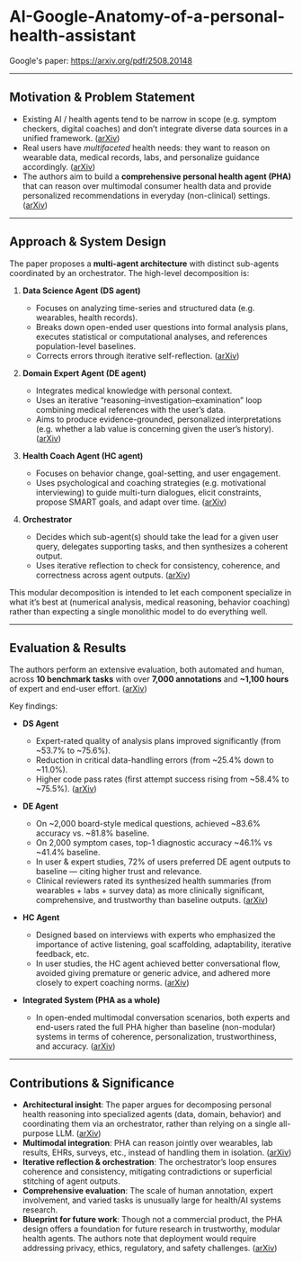 # AI-Google-Anatomy-of-a-personal-health-assistant

Google's paper:
https://arxiv.org/pdf/2508.20148

---

## Motivation & Problem Statement

* Existing AI / health agents tend to be narrow in scope (e.g. symptom checkers, digital coaches) and don’t integrate diverse data sources in a unified framework. ([arXiv][1])
* Real users have *multifaceted* health needs: they want to reason on wearable data, medical records, labs, and personalize guidance accordingly. ([arXiv][1])
* The authors aim to build a **comprehensive personal health agent (PHA)** that can reason over multimodal consumer health data and provide personalized recommendations in everyday (non-clinical) settings. ([arXiv][1])

---

## Approach & System Design

The paper proposes a **multi-agent architecture** with distinct sub-agents coordinated by an orchestrator. The high-level decomposition is:

1. **Data Science Agent (DS agent)**

   * Focuses on analyzing time-series and structured data (e.g. wearables, health records).
   * Breaks down open-ended user questions into formal analysis plans, executes statistical or computational analyses, and references population-level baselines.
   * Corrects errors through iterative self-reflection. ([arXiv][1])

2. **Domain Expert Agent (DE agent)**

   * Integrates medical knowledge with personal context.
   * Uses an iterative “reasoning–investigation–examination” loop combining medical references with the user’s data.
   * Aims to produce evidence-grounded, personalized interpretations (e.g. whether a lab value is concerning given the user’s history). ([arXiv][1])

3. **Health Coach Agent (HC agent)**

   * Focuses on behavior change, goal-setting, and user engagement.
   * Uses psychological and coaching strategies (e.g. motivational interviewing) to guide multi-turn dialogues, elicit constraints, propose SMART goals, and adapt over time. ([arXiv][1])

4. **Orchestrator**

   * Decides which sub-agent(s) should take the lead for a given user query, delegates supporting tasks, and then synthesizes a coherent output.
   * Uses iterative reflection to check for consistency, coherence, and correctness across agent outputs. ([arXiv][1])

This modular decomposition is intended to let each component specialize in what it’s best at (numerical analysis, medical reasoning, behavior coaching) rather than expecting a single monolithic model to do everything well.

---

## Evaluation & Results

The authors perform an extensive evaluation, both automated and human, across **10 benchmark tasks** with over **7,000 annotations** and **~1,100 hours** of expert and end-user effort. ([arXiv][1])

Key findings:

* **DS Agent**

  * Expert-rated quality of analysis plans improved significantly (from ~53.7% to ~75.6%).
  * Reduction in critical data-handling errors (from ~25.4% down to ~11.0%).
  * Higher code pass rates (first attempt success rising from ~58.4% to ~75.5%). ([arXiv][1])

* **DE Agent**

  * On ~2,000 board-style medical questions, achieved ~83.6% accuracy vs. ~81.8% baseline.
  * On 2,000 symptom cases, top-1 diagnostic accuracy ~46.1% vs ~41.4% baseline.
  * In user & expert studies, 72% of users preferred DE agent outputs to baseline — citing higher trust and relevance.
  * Clinical reviewers rated its synthesized health summaries (from wearables + labs + survey data) as more clinically significant, comprehensive, and trustworthy than baseline outputs. ([arXiv][1])

* **HC Agent**

  * Designed based on interviews with experts who emphasized the importance of active listening, goal scaffolding, adaptability, iterative feedback, etc.
  * In user studies, the HC agent achieved better conversational flow, avoided giving premature or generic advice, and adhered more closely to expert coaching norms. ([arXiv][1])

* **Integrated System (PHA as a whole)**

  * In open-ended multimodal conversation scenarios, both experts and end-users rated the full PHA higher than baseline (non-modular) systems in terms of coherence, personalization, trustworthiness, and accuracy. ([arXiv][1])

---

## Contributions & Significance

* **Architectural insight**: The paper argues for decomposing personal health reasoning into specialized agents (data, domain, behavior) and coordinating them via an orchestrator, rather than relying on a single all-purpose LLM. ([arXiv][1])
* **Multimodal integration**: PHA can reason jointly over wearables, lab results, EHRs, surveys, etc., instead of handling them in isolation. ([arXiv][1])
* **Iterative reflection & orchestration**: The orchestrator’s loop ensures coherence and consistency, mitigating contradictions or superficial stitching of agent outputs.
* **Comprehensive evaluation**: The scale of human annotation, expert involvement, and varied tasks is unusually large for health/AI systems research.
* **Blueprint for future work**: Though not a commercial product, the PHA design offers a foundation for future research in trustworthy, modular health agents. The authors note that deployment would require addressing privacy, ethics, regulatory, and safety challenges. ([arXiv][1])


[1]: https://arxiv.org/abs/2508.20148?utm_source=chatgpt.com "[2508.20148] The Anatomy of a Personal Health Agent"

